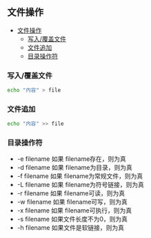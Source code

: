 ## 文件操作

- [文件操作](#文件操作)
  - [写入/覆盖文件](#写入覆盖文件)
  - [文件追加](#文件追加)
  - [目录操作符](#目录操作符)

### 写入/覆盖文件

```bash
echo "内容" > file
```

### 文件追加

```bash
echo "内容" >> file
```

### 目录操作符

- -e filename 如果 filename存在，则为真
- -d filename 如果 filename为目录，则为真
- -f filename 如果 filename为常规文件，则为真
- -L filename 如果 filename为符号链接，则为真
- -r filename 如果 filename可读，则为真
- -w filename 如果 filename可写，则为真
- -x filename 如果 filename可执行，则为真
- -s filename 如果文件长度不为0，则为真
- -h filename 如果文件是软链接，则为真
